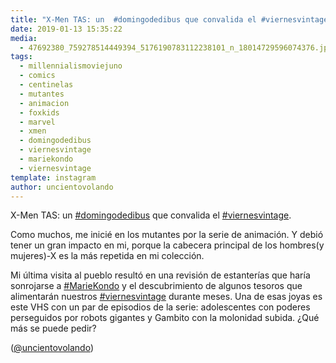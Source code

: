 ```yaml
---
title: "X-Men TAS: un  #domingodedibus que convalida el #viernesvintage"
date: 2019-01-13 15:35:22
media: 
  - 47692380_759278514449394_5176190783112238101_n_18014729596074376.jpg
tags: 
  - millennialismoviejuno
  - comics
  - centinelas
  - mutantes
  - animacion
  - foxkids
  - marvel
  - xmen
  - domingodedibus
  - viernesvintage
  - mariekondo
  - viernesvintage
template: instagram
author: uncientovolando
---
```


X-Men TAS: un  [#domingodedibus](/tags/domingodedibus) que convalida el [#viernesvintage](/tags/viernesvintage).


Como muchos, me inicié en los mutantes por la serie de animación. Y debió tener un gran impacto en mi, porque la cabecera principal de los hombres(y mujeres)-X es la más repetida en mi colección.


Mi última visita al pueblo resultó en una revisión de estanterías que haría sonrojarse a [#MarieKondo](/tags/mariekondo) y el descubrimiento de algunos tesoros que alimentarán nuestros [#viernesvintage](/tags/viernesvintage) durante meses. Una de esas joyas es este VHS con un par de episodios de la serie: adolescentes con poderes perseguidos por robots gigantes y Gambito con la molonidad subida. ¿Qué más se puede pedir?


([@uncientovolando](https://instagram.com/uncientovolando))







